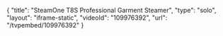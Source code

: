 {
    "title": "SteamOne T8S Professional Garment Steamer",
    "type": "solo",
    "layout": "iframe-static",
    "videoId": "109976392",
    "url": "\/tvpembed\/109976392"
}